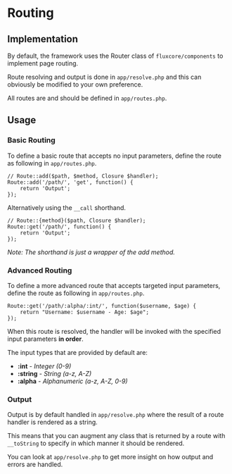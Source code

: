 Routing
=

Implementation
-

By default, the framework uses the Router class of `fluxcore/components`
to implement page routing.

Route resolving and output is done in `app/resolve.php` and this
can obviously be modified to your own preference.

All routes are and should be defined in `app/routes.php`.

Usage
-

### Basic Routing

To define a basic route that accepts no input parameters, define the
route as following in `app/routes.php`.

	// Route::add($path, $method, Closure $handler);
	Route::add('/path/', 'get', function() {
		return 'Output';
	});

Alternatively using the `__call` shorthand.

	// Route::{method}($path, Closure $handler);
	Route::get('/path/', function() {
		return 'Output';
	});

_Note: The shorthand is just a wrapper of the add method._

### Advanced Routing

To define a more advanced route that accepts targeted input
parameters, define the route as following in `app/routes.php`.

	Route::get('/path/:alpha/:int/', function($username, $age) {
		return "Username: $username - Age: $age";
	});

When this route is resolved, the handler will be invoked with the
specified input parameters **in order**.

The input types that are provided by default are:

 * **:int** - _Integer (0-9)_
 * **:string** - _String (a-z, A-Z)_
 * **:alpha** - _Alphanumeric (a-z, A-Z, 0-9)_

### Output

Output is by default handled in `app/resolve.php` where the result
of a route handler is rendered as a string.

This means that you can augment any class that is returned by a route
with `__toString` to specify in which manner it should be rendered.

You can look at `app/resolve.php` to get more insight on how output
and errors are handled.